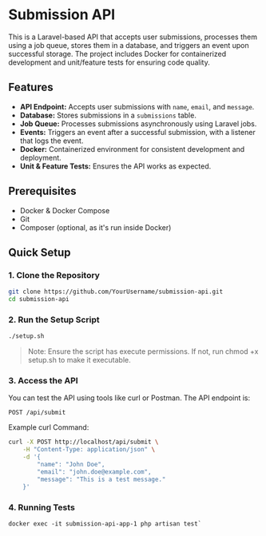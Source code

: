 # Submission API

This is a Laravel-based API that accepts user submissions, processes them using a job queue, stores them in a database, and triggers an event upon successful storage. The project includes Docker for containerized development and unit/feature tests for ensuring code quality.

## Features

- **API Endpoint:** Accepts user submissions with `name`, `email`, and `message`.
- **Database:** Stores submissions in a `submissions` table.
- **Job Queue:** Processes submissions asynchronously using Laravel jobs.
- **Events:** Triggers an event after a successful submission, with a listener that logs the event.
- **Docker:** Containerized environment for consistent development and deployment.
- **Unit & Feature Tests:** Ensures the API works as expected.

## Prerequisites

- Docker & Docker Compose
- Git
- Composer (optional, as it's run inside Docker)

## Quick Setup

### 1. Clone the Repository

```bash
git clone https://github.com/YourUsername/submission-api.git
cd submission-api
```

### 2. Run the Setup Script

```bash
./setup.sh
```
> Note: Ensure the script has execute permissions. If not, run chmod +x setup.sh to make it executable.

### 3. Access the API
You can test the API using tools like curl or Postman. The API endpoint is:
```
POST /api/submit
```

Example curl Command:
```bash
curl -X POST http://localhost/api/submit \
    -H "Content-Type: application/json" \
    -d '{
        "name": "John Doe",
        "email": "john.doe@example.com",
        "message": "This is a test message."
    }'
```

### 4. Running Tests
```
docker exec -it submission-api-app-1 php artisan test`
```

